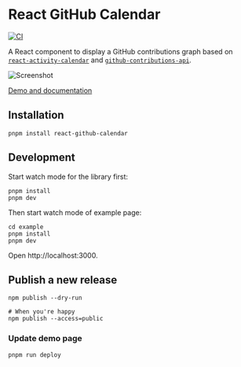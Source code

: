 # React GitHub Calendar

[![CI](https://github.com/grubersjoe/react-github-calendar/actions/workflows/test.yml/badge.svg)](https://github.com/grubersjoe/react-github-calendar/actions/workflows/test.yml)

A React component to display a GitHub contributions graph based on
[`react-activity-calendar`](https://github.com/grubersjoe/react-activity-calendar)
and
[`github-contributions-api`](https://github.com/grubersjoe/github-contributions-api).

![Screenshot](preview.png?v3)

[Demo and documentation](https://grubersjoe.github.io/react-github-calendar/)

## Installation

```shell
pnpm install react-github-calendar
```

## Development

Start watch mode for the library first:

```shell
pnpm install
pnpm dev
```

Then start watch mode of example page:

```shell
cd example
pnpm install
pnpm dev
```

Open http://localhost:3000.

## Publish a new release

```shell
npm publish --dry-run

# When you're happy
npm publish --access=public
```

### Update demo page

```shell
pnpm run deploy
```
